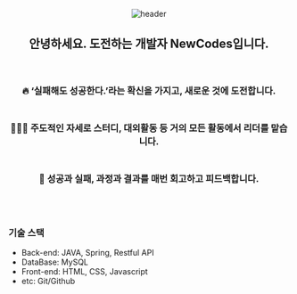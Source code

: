 <div align="center">
  
![header](https://capsule-render.vercel.app/api?type=rounded&height=250&color=000000&text=NewCodes%20Github&textBg=false&fontColor=ffffff&fontAlign=50&fontAlignY=53&reversal=false)
## 안녕하세요. 도전하는 개발자 NewCodes입니다.
<br>

### 🔥 <b>‘실패해도 성공한다.’</b>라는 확신을 가지고, <b>새로운 것에 도전</b>합니다.<br><br>
### 🙋🏻‍♂️ 주도적인 자세로 스터디, 대외활동 등 거의 모든 활동에서 리더를 맡습니다.<br><br>
### 📝 성공과 실패, 과정과 결과를 매번 <b>회고하고 피드백</b>합니다.

</aside>
<br><br>

</div>

### 기술 스택

- Back-end: JAVA, Spring, Restful API
- DataBase: MySQL
- Front-end: HTML, CSS, Javascript
- etc: Git/Github
